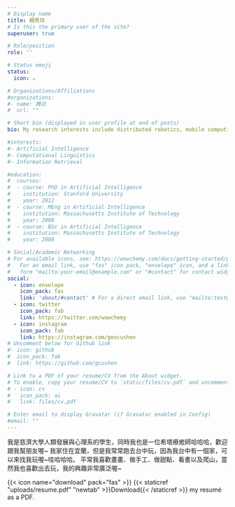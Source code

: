 ```yaml
---
# Display name
title: 賴秀玟
# Is this the primary user of the site?
superuser: true

# Role/position
role: ''

# Status emoji
status:
  icon: ☕️

# Organizations/Affiliations
#organizations:
#- name: 腾讯
#  url: ""

# Short bio (displayed in user profile at end of posts)
bio: My research interests include distributed robotics, mobile computing and programmable matter.

#interests:
#- Artificial Intelligence
#- Computational Linguistics
#- Information Retrieval

#education:
#  courses:
#  - course: PhD in Artificial Intelligence
#    institution: Stanford University
#    year: 2012
#  - course: MEng in Artificial Intelligence
#    institution: Massachusetts Institute of Technology
#    year: 2009
#  - course: BSc in Artificial Intelligence
#    institution: Massachusetts Institute of Technology
#    year: 2008

# Social/Academic Networking
# For available icons, see: https://wowchemy.com/docs/getting-started/page-builder/#icons
#   For an email link, use "fas" icon pack, "envelope" icon, and a link in the
#   form "mailto:your-email@example.com" or "#contact" for contact widget.
social:
  - icon: envelope
    icon_pack: fas
    link: 'about/#contact' # For a direct email link, use "mailto:test@example.org".
  - icon: twitter
    icon_pack: fab
    link: https://twitter.com/wowchemy
  - icon: instagram
    icon_pack: fab
    link: https://instagram.com/geocushen
# Uncomment below for Github link
#- icon: github
#  icon_pack: fab
#  link: https://github.com/gcushen

# Link to a PDF of your resume/CV from the About widget.
# To enable, copy your resume/CV to `static/files/cv.pdf` and uncomment the lines below.
# - icon: cv
#   icon_pack: ai
#   link: files/cv.pdf

# Enter email to display Gravatar (if Gravatar enabled in Config)
#email: ""
---
```


我是慈濟大學人類發展與心理系的學生，同時我也是一位希塔療癒師哈哈哈，歡迎跟我幫朋友喔~
我家住在宜蘭，但是我常常跑去台中玩，因為我台中有一個家，可以來找我玩喔~哇哈哈哈。
平常我喜歡畫畫、做手工、做甜點、看書以及爬山，當然我也喜歡出去玩，我的興趣非常廣泛喔~

{{< icon name="download" pack="fas" >}} {{< staticref "uploads/resume.pdf" "newtab" >}}Download{{< /staticref >}} my resumé as a PDF.
